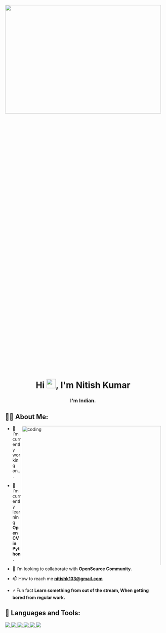 <a href="#"><img width="100%" height="30%" src="https://media.giphy.com/media/26tn33aiTi1jkl6H6/giphy.gif" height="175px"/></a>

<h1 align="center">Hi <img src="https://raw.githubusercontent.com/MartinHeinz/MartinHeinz/master/wave.gif" width="30px">, I'm Nitish Kumar</h1>
<h3 align="center">I'm Indian.</h3>


## 🙋‍♂️ About Me:
<img align="right" alt="coding" width="450" src="https://media.giphy.com/media/RbDKaczqWovIugyJmW/giphy.gif">

- 🔭 I’m currently working on...

- 🌱 I’m currently learning **OpenCV in Python.**

- 👯 I’m looking to collaborate with **OpenSource Community.**

- 📫 How to reach me **nitishk133@gmail.com**

- ⚡ Fun fact **Learn something from out of the stream, When getting bored from regular work.**

<!--
**sanchaya-108/sanchaya-108** is a ✨ _special_ ✨ repository because its `README.md` (this file) appears on your GitHub profile.

Here are some ideas to get you started:

- 🔭 I’m currently working on...
- 🌱 I’m currently learning **OpenCV in Python.**
- 👯 I’m looking to collaborate an **Open Source Community.**
- 🤔 I’m looking for help with **Automation stuff by python.**
- 💬 Ask me about 
- 📫 How to reach me: **nitishk133@gmail.com**
- 😄 Pronouns: ...
- ⚡ Fun fact: **Learn something from out of the stream, When getting bored from regular work.**
-->

## 🚀 Languages and Tools:

<p align="left"> 
    <a href="https://www.javatpoint.com/c-programming-language-tutorial" target="_blank"> <img src="https://icons8.com/icon/40670/c-programming"/> </a>
    <a href="https://www.javatpoint.com/cpp-tutorial" target="_blank"> <img src="https://icons8.com/icon/40669/c-plus-plus-logo"/> </a>
    <a href="https://www.python.org/" target="_blank"> <img src="https://icons8.com/icon/Rc0Xn5AtE8kX/python--v2"/> </a> 
    <a href="https://www.mathworks.com/products/matlab.html" target="_blank"> <img src="https://icons8.com/icon/r5Y16PcDkoWI/matlab"/> </a> 
    <a href="https://www.javatpoint.com/html-tutorial" target="_blank"> <img src="https://icons8.com/icon/20909/html-5"/> </a> 
    <a href="https://www.javatpoint.com/css-tutorial" target="_blank"> <img src="https://img.icons8.com/color/48/000000/css3.png"/> </a> 
    
</p>
